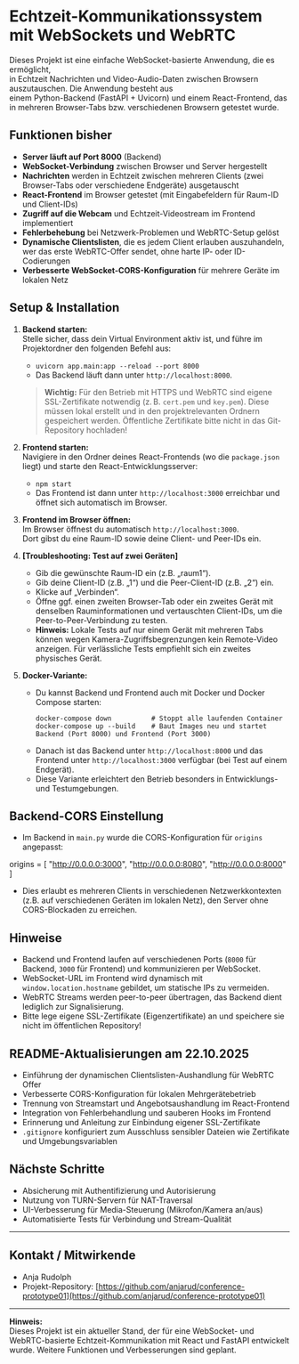 # Echtzeit-Kommunikationssystem mit WebSockets und WebRTC

Dieses Projekt ist eine einfache WebSocket-basierte Anwendung, die es ermöglicht,  
in Echtzeit Nachrichten und Video-Audio-Daten zwischen Browsern auszutauschen. Die Anwendung besteht aus  
einem Python-Backend (FastAPI + Uvicorn) und einem React-Frontend, das in mehreren Browser-Tabs bzw. verschiedenen Browsern getestet wurde.

## Funktionen bisher

- **Server läuft auf Port 8000** (Backend)
- **WebSocket-Verbindung** zwischen Browser und Server hergestellt
- **Nachrichten** werden in Echtzeit zwischen mehreren Clients (zwei Browser-Tabs oder verschiedene Endgeräte) ausgetauscht
- **React-Frontend** im Browser getestet (mit Eingabefeldern für Raum-ID und Client-IDs)
- **Zugriff auf die Webcam** und Echtzeit-Videostream im Frontend implementiert
- **Fehlerbehebung** bei Netzwerk-Problemen und WebRTC-Setup gelöst
- **Dynamische Clientslisten**, die es jedem Client erlauben auszuhandeln, wer das erste WebRTC-Offer sendet, ohne harte IP- oder ID-Codierungen
- **Verbesserte WebSocket-CORS-Konfiguration** für mehrere Geräte im lokalen Netz

## Setup & Installation

1. **Backend starten:**  
   Stelle sicher, dass dein Virtual Environment aktiv ist, und führe im Projektordner den folgenden Befehl aus:
    - `uvicorn app.main:app --reload --port 8000`
    - Das Backend läuft dann unter `http://localhost:8000`.

   > **Wichtig:** Für den Betrieb mit HTTPS und WebRTC sind eigene SSL-Zertifikate notwendig (z. B. `cert.pem` und `key.pem`). Diese müssen lokal erstellt und in den projektrelevanten Ordnern gespeichert werden. Öffentliche Zertifikate bitte nicht in das Git-Repository hochladen!

2. **Frontend starten:**  
   Navigiere in den Ordner deines React-Frontends (wo die `package.json` liegt) und starte den React-Entwicklungsserver:
    - `npm start`
    - Das Frontend ist dann unter `http://localhost:3000` erreichbar und öffnet sich automatisch im Browser.

3. **Frontend im Browser öffnen:**  
   Im Browser öffnest du automatisch `http://localhost:3000`.  
   Dort gibst du eine Raum-ID sowie deine Client- und Peer-IDs ein.

4. **[Troubleshooting: Test auf zwei Geräten]**
    - Gib die gewünschte Raum-ID ein (z.B. „raum1“).
    - Gib deine Client-ID (z.B. „1“) und die Peer-Client-ID (z.B. „2“) ein.
    - Klicke auf „Verbinden“.
    - Öffne ggf. einen zweiten Browser-Tab oder ein zweites Gerät mit denselben Rauminformationen und vertauschten Client-IDs, um die Peer-to-Peer-Verbindung zu testen.
    - **Hinweis:** Lokale Tests auf nur einem Gerät mit mehreren Tabs können wegen Kamera-Zugriffsbegrenzungen kein Remote-Video anzeigen. Für verlässliche Tests empfiehlt sich ein zweites physisches Gerät.

5. **Docker-Variante:**
    - Du kannst Backend und Frontend auch mit Docker und Docker Compose starten:
      ```
      docker-compose down          # Stoppt alle laufenden Container
      docker-compose up --build    # Baut Images neu und startet Backend (Port 8000) und Frontend (Port 3000)
      ```
    - Danach ist das Backend unter `http://localhost:8000` und das Frontend unter `http://localhost:3000` verfügbar (bei Test auf einem Endgerät).
    - Diese Variante erleichtert den Betrieb besonders in Entwicklungs- und Testumgebungen.

## Backend-CORS Einstellung

- Im Backend in `main.py` wurde die CORS-Konfiguration für `origins` angepasst:

origins = [
"http://0.0.0.0:3000",
"http://0.0.0.0:8080",
"http://0.0.0.0:8000"
]


- Dies erlaubt es mehreren Clients in verschiedenen Netzwerkkontexten (z.B. auf verschiedenen Geräten im lokalen Netz), den Server ohne CORS-Blockaden zu erreichen.

## Hinweise

- Backend und Frontend laufen auf verschiedenen Ports (`8000` für Backend, `3000` für Frontend) und kommunizieren per WebSocket.
- WebSocket-URL im Frontend wird dynamisch mit `window.location.hostname` gebildet, um statische IPs zu vermeiden.
- WebRTC Streams werden peer-to-peer übertragen, das Backend dient lediglich zur Signalisierung.
- Bitte lege eigene SSL-Zertifikate (Eigenzertifikate) an und speichere sie nicht im öffentlichen Repository!

## README-Aktualisierungen am 22.10.2025

- Einführung der dynamischen Clientslisten-Aushandlung für WebRTC Offer
- Verbesserte CORS-Konfiguration für lokalen Mehrgerätebetrieb
- Trennung von Streamstart und Angebotsaushandlung im React-Frontend
- Integration von Fehlerbehandlung und sauberen Hooks im Frontend
- Erinnerung und Anleitung zur Einbindung eigener SSL-Zertifikate
- `.gitignore` konfiguriert zum Ausschluss sensibler Dateien wie Zertifikate und Umgebungsvariablen

## Nächste Schritte

- Absicherung mit Authentifizierung und Autorisierung
- Nutzung von TURN-Servern für NAT-Traversal
- UI-Verbesserung für Media-Steuerung (Mikrofon/Kamera an/aus)
- Automatisierte Tests für Verbindung und Stream-Qualität

---

## Kontakt / Mitwirkende

- Anja Rudolph
- Projekt-Repository: [https://github.com/anjarud/conference-prototype01](https://github.com/anjarud/conference-prototype01)

---

**Hinweis:**  
Dieses Projekt ist ein aktueller Stand, der für eine WebSocket- und WebRTC-basierte Echtzeit-Kommunikation mit React und FastAPI entwickelt wurde. Weitere Funktionen und Verbesserungen sind geplant.

  
